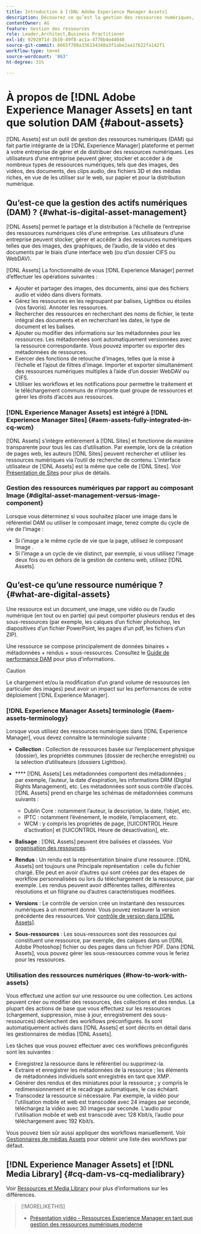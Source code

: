 ```yaml
---
title: Introduction à [!DNL Adobe Experience Manager Assets]
description: Découvrez ce qu’est la gestion des ressources numériques, ses cas d’utilisation et l’offre  [!DNL Adobe Experience Manager Asset] .
contentOwner: AG
feature: Gestion des ressources
role: Leader,Architect,Business Practitioner
exl-id: 9292871d-3b10-49f8-ac1a-4770b4e44048
source-git-commit: 8665f708a336134340a3f1abe2aa17622fa142f1
workflow-type: tm+mt
source-wordcount: '863'
ht-degree: 31%

---
```


# À propos de [!DNL Adobe Experience Manager Assets] en tant que solution DAM {#about-assets}

[!DNL Assets] est un outil de gestion des ressources numériques (DAM) qui fait partie intégrante de la  [!DNL Experience Manager] plateforme et permet à votre entreprise de gérer et de distribuer des ressources numériques. Les utilisateurs d’une entreprise peuvent gérer, stocker et accéder à de nombreux types de ressources numériques, tels que des images, des vidéos, des documents, des clips audio, des fichiers 3D et des médias riches, en vue de les utiliser sur le web, sur papier et pour la distribution numérique.

## Qu’est-ce que la gestion des actifs numériques (DAM) ? {#what-is-digital-asset-management}

[!DNL Assets] permet le partage et la distribution à l’échelle de l’entreprise des ressources numériques clés d’une entreprise. Les utilisateurs d’une entreprise peuvent stocker, gérer et accéder à des ressources numériques telles que des images, des graphiques, de l’audio, de la vidéo et des documents par le biais d’une interface web (ou d’un dossier CIFS ou WebDAV).

[!DNL Assets] La fonctionnalité de vous  [!DNL Experience Manager] permet d’effectuer les opérations suivantes :

* Ajouter et partager des images, des documents, ainsi que des fichiers audio et vidéo dans divers formats.
* Gérez les ressources en les regroupant par balises, Lightbox ou étoiles (vos favoris). Annoter les ressources.
* Rechercher des ressources en recherchant des noms de fichier, le texte intégral des documents et en recherchant les dates, le type de document et les balises.
* Ajouter ou modifier des informations sur les métadonnées pour les ressources. Les métadonnées sont automatiquement versionnées avec la ressource correspondante. Vous pouvez importer ou exporter des métadonnées de ressources.
* Exercer des fonctions de retouche d’images, telles que la mise à l’échelle et l’ajout de filtres d’image. Importer et exporter simultanément des ressources numériques multiples à l’aide d’un dossier WebDAV ou CIFS.
* Utiliser les workflows et les notifications pour permettre le traitement et le téléchargement communs de n’importe quel groupe de ressources et gérer les droits d’accès aux ressources.

### [!DNL Experience Manager Assets] est intégré à  [!DNL Experience Manager Sites] {#aem-assets-fully-integrated-in-cq-wcm}

[!DNL Assets] s’intègre entièrement à  [!DNL Sites] et fonctionne de manière transparente pour tous les cas d’utilisation. Par exemple, lors de la création de pages web, les auteurs [!DNL Sites] peuvent rechercher et utiliser les ressources numériques via l’outil de recherche de contenu. L’interface utilisateur de [!DNL Assets] est la même que celle de [!DNL Sites]. Voir [Présentation de Sites](/help/sites-authoring/qg-page-authoring.md) pour plus de détails.

<!-- TBD: Update image for branding 

![screen_shot_2012-04-17at15946pm](assets/screen_shot_2012-04-17at15946pm.png) ![screen_shot_2012-04-17at20100pm](assets/screen_shot_2012-04-17at20100pm.png)

Assets managed within [!DNL Experience Manager] DAM can then be accessed via the content finder of WCM:

![screen_shot_2012-04-17at20214pm](assets/screen_shot_2012-04-17at20214pm.png) -->

### Gestion des ressources numériques par rapport au composant Image {#digital-asset-management-versus-image-component}

Lorsque vous déterminez si vous souhaitez placer une image dans le référentiel DAM ou utiliser le composant image, tenez compte du cycle de vie de l’image :

* Si l’image a le même cycle de vie que la page, utilisez le composant Image .
* Si l’image a un cycle de vie distinct, par exemple, si vous utilisez l’image deux fois ou en dehors de la gestion de contenu web, utilisez [!DNL Assets].

## Qu’est-ce qu’une ressource numérique ? {#what-are-digital-assets}

Une ressource est un document, une image, une vidéo ou de l’audio numérique (en tout ou en partie) qui peut comporter plusieurs rendus et des sous-ressources (par exemple, les calques d’un fichier photoshop, les diapositives d’un fichier PowerPoint, les pages d’un pdf, les fichiers d’un ZIP).

Une ressource se compose principalement de données binaires + métadonnées + rendus + sous-ressources. Consultez le [Guide de performance DAM](https://experienceleague.adobe.com/docs/experience-manager-64/deploying/configuring/assets-performance-sizing.html) pour plus d’informations.

>[!CAUTION]
>
>Le chargement et/ou la modification d’un grand volume de ressources (en particulier des images) peut avoir un impact sur les performances de votre déploiement [!DNL Experience Manager].

### [!DNL Experience Manager Assets] terminologie {#aem-assets-terminology}

Lorsque vous utilisez des ressources numériques dans [!DNL Experience Manager], vous devez connaître la terminologie suivante :

* **Collection** : Collection de ressources basée sur l’emplacement physique (dossier), les propriétés communes (dossier de recherche enregistré) ou la sélection d’utilisateurs (dossiers Lightbox).

* **** [!DNL Assets] Les métadonnées comportent des métadonnées ; par exemple, l’auteur, la date d’expiration, les informations DRM (Digital Rights Management), etc. Les métadonnées sont sous contrôle d’accès. [!DNL Assets] prend en charge les schémas de métadonnées communs suivants :

   * Dublin Core : notamment l’auteur, la description, la date, l’objet, etc.
   * IPTC : notamment l’événement, le modèle, l’emplacement, etc.
   * WCM : y compris les propriétés de page, [!UICONTROL Heure d’activation] et [!UICONTROL Heure de désactivation], etc.

* **Balisage** :  [!DNL Assets] peuvent être balisées et classées. Voir [organisation des ressources](/help/assets/organize-assets.md).

* **Rendus** : Un rendu est la représentation binaire d’une ressource. [!DNL Assets] ont toujours une Principale représentation : celle du fichier chargé. Elle peut en avoir d’autres qui sont créées par des étapes de workflow personnalisées ou lors du téléchargement de la ressource, par exemple. Les rendus peuvent avoir différentes tailles, différentes résolutions et un filigrane ou d’autres caractéristiques modifiées.

* **Versions** : Le contrôle de version crée un instantané des ressources numériques à un moment donné. Vous pouvez restaurer la version précédente des ressources. Voir [contrôle de version dans [!DNL Assets]](managing-assets-touch-ui.md#asset-versioning).

* **Sous-ressources** : Les sous-ressources sont des ressources qui constituent une ressource, par exemple, des calques dans un  [!DNL Adobe Photoshop] fichier ou des pages dans un fichier PDF. Dans [!DNL Assets], vous pouvez gérer les sous-ressources comme vous le feriez pour les ressources.

### Utilisation des ressources numériques {#how-to-work-with-assets}

Vous effectuez une action sur une ressource ou une collection. Les actions peuvent créer ou modifier des ressources, des collections et des rendus. La plupart des actions de base que vous effectuez sur les ressources (chargement, suppression, mise à jour, enregistrement des sous-ressources) déclenchent des workflows préconfigurés. Ils sont automatiquement activés dans [!DNL Assets] et sont décrits en détail dans les gestionnaires de médias [!DNL Assets].

Les tâches que vous pouvez effectuer avec ces workflows préconfigurés sont les suivantes :

* Enregistrez la ressource dans le référentiel ou supprimez-la.
* Extraire et enregistrer les métadonnées de la ressource ; les éléments de métadonnées individuels sont enregistrés en tant que XMP.
* Générer des rendus et des miniatures pour la ressource ; y compris le redimensionnement et le recadrage automatiques, le cas échéant.
* Transcodez la ressource si nécessaire. Par exemple, la vidéo pour l’utilisation mobile et web est transcodée avec 24 images par seconde, téléchargez la vidéo avec 30 images par seconde. L’audio pour l’utilisation mobile et web est transcodé avec 128 Kbit/s, l’audio pour téléchargement avec 192 Kbit/s.

Vous pouvez bien sûr aussi appliquer des workflows manuellement. Voir [Gestionnaires de médias Assets](media-handlers.md) pour obtenir une liste des workflows par défaut.

## [!DNL Experience Manager Assets] et [!DNL Media Library] {#cq-dam-vs-cq-medialibrary}

Voir [Ressources et Media Library](medialibrary.md) pour plus d’informations sur les différences.

>[!MORELIKETHIS]
>
>* [Présentation vidéo - Ressources Experience Manager en tant que gestion des ressources numériques moderne](https://www.youtube.com/watch?v=PBwQqZgC-yo)

